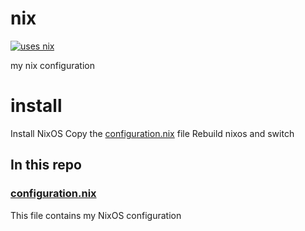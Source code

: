 # nix

[![uses nix](https://img.shields.io/badge/uses-nix-%237EBAE4)](https://nixos.org/) 

my nix configuration

# install

Install NixOS
Copy the [configuration.nix](./configuration.nix) file
Rebuild nixos and switch

## In this repo

### [configuration.nix](./configuration.nix)

This file contains my NixOS configuration